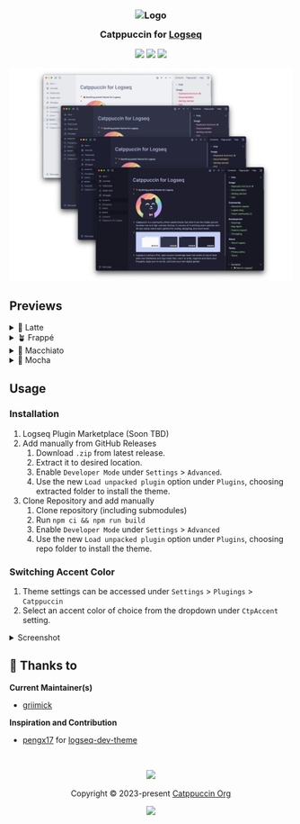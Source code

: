 <h3 align="center">
	<img src="https://raw.githubusercontent.com/catppuccin/catppuccin/main/assets/logos/exports/1544x1544_circle.png" width="100" alt="Logo"/><br/>
	<img src="https://raw.githubusercontent.com/catppuccin/catppuccin/main/assets/misc/transparent.png" height="30" width="0px"/>
	Catppuccin for <a href="https://logseq.com/">Logseq</a>
	<img src="https://raw.githubusercontent.com/catppuccin/catppuccin/main/assets/misc/transparent.png" height="30" width="0px"/>
</h3>

<p align="center">
	<a href="https://github.com/catppuccin/template/stargazers"><img src="https://img.shields.io/github/stars/catppuccin/logseq?colorA=363a4f&colorB=b7bdf8&style=for-the-badge"></a>
	<a href="https://github.com/catppuccin/template/issues"><img src="https://img.shields.io/github/issues/catppuccin/logseq?colorA=363a4f&colorB=f5a97f&style=for-the-badge"></a>
	<a href="https://github.com/catppuccin/template/contributors"><img src="https://img.shields.io/github/contributors/catppuccin/logseq?colorA=363a4f&colorB=a6da95&style=for-the-badge"></a>
</p>

<p align="center">
	<img src="assets/preview.webp"/>
</p>

## Previews

<details>
<summary>🌻 Latte</summary>
<img src="assets/preview-latte.webp"/>
</details>
<details>
<summary>🪴 Frappé</summary>
<img src="assets/preview-frappe.webp"/>
</details>
<details>
<summary>🌺 Macchiato</summary>
<img src="assets/preview-macchiato.webp"/>
</details>
<details>
<summary>🌿 Mocha</summary>
<img src="assets/preview-mocha.webp"/>
</details>

## Usage

### Installation

1. Logseq Plugin Marketplace (Soon TBD)
2. Add manually from GitHub Releases
    1. Download `.zip` from latest release.
    2. Extract it to desired location.
    3. Enable `Developer Mode` under `Settings` > `Advanced`.
    4. Use the new `Load unpacked plugin` option under `Plugins`, choosing extracted folder to install the theme.
4. Clone Repository and add manually
    1. Clone repository (including submodules)
    2. Run `npm ci && npm run build`
    3. Enable `Developer Mode` under `Settings` > `Advanced`
    4. Use the new `Load unpacked plugin` option under `Plugins`, choosing repo folder to install the theme.

### Switching Accent Color

1. Theme settings can be accessed under `Settings` > `Plugings` > `Catppuccin`
2. Select an accent color of choice from the dropdown under `CtpAccent` setting.

<details>
<summary>Screenshot</summary>
<img src="assets/ctp-logseq-switch-accent.webp"/>
</details>



## 💝 Thanks to

**Current Maintainer(s)**
- [griimick](https://github.com/griimick)

**Inspiration and Contribution**
- [pengx17](https://github.com/pengx17) for [logseq-dev-theme](https://github.com/pengx17/logseq-dev-theme)

&nbsp;

<p align="center">
	<img src="https://raw.githubusercontent.com/catppuccin/catppuccin/main/assets/footers/gray0_ctp_on_line.svg?sanitize=true" />
</p>

<p align="center">
	Copyright &copy; 2023-present <a href="https://github.com/catppuccin" target="_blank">Catppuccin Org</a>
</p>

<p align="center">
	<a href="https://github.com/catppuccin/catppuccin/blob/main/LICENSE"><img src="https://img.shields.io/static/v1.svg?style=for-the-badge&label=License&message=MIT&logoColor=d9e0ee&colorA=363a4f&colorB=b7bdf8"/></a>
</p>
